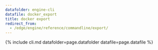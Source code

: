 ```yaml
---
datafolder: engine-cli
datafile: docker_export
title: docker export
redirect_from:
  - /edge/engine/reference/commandline/export/
---
```

<!--
Sorry, but the contents of this page are automatically generated from
Docker's source code. If you want to suggest a change to the text that appears
here, you'll need to find the string by searching this repo:

https://github.com/docker/cli
-->
{% include cli.md datafolder=page.datafolder datafile=page.datafile %}
